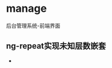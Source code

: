 # manage
后台管理系统-前端界面
## ng-repeat实现未知层数嵌套
<ul>
    <li ng-repeat="item in items" ng-include="'item.html'"></li>
</ul>

<script type="text/ng-template" id="item.html">
    {{item.title}}
    <ul>
        <li ng-repeat="item in item.sub" ng-include="'item.html'"></li>
    </ul>
</script>
